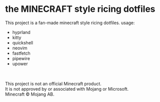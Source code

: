 # the MINECRAFT style ricing dotfiles
This project is a fan-made minecraft style ricing dotfiles.
usage:
- hyprland
- kitty
- quickshell
- neovim
- fastfetch
- pipewire
- upower
<br>
<br>
This project is not an official Minecraft product.<br>
It is not approved by or associated with Mojang or Microsoft.<br>
Minecraft © Mojang AB.
